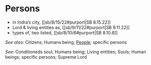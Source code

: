 # Persons

* in Indra’s city, [[sb/8/15/22#purport|SB 8.15.22]]
* Lord & living entities as, [[sb/9/11/22#purport|SB 9.11.22]]
* types of, two listed, [[sb/8/10/6#purport|SB 8.10.6]]

*See also:* Citizens; Humans being; [People](entries/people.md); specific persons

*See:* Conditioneds soul; Humans being; Living entities; Souls; Human beings; specific persons; Supreme Lord
